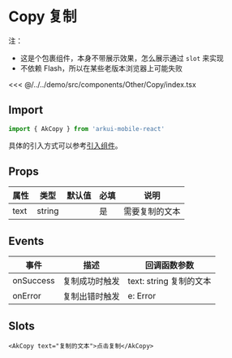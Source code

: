 # Copy 复制

注：

- 这是个包裹组件，本身不带展示效果，怎么展示通过 `slot` 来实现
- 不依赖 Flash，所以在某些老版本浏览器上可能失败

<CodeDemo name="Copy">

<<< @/../../demo/src/components/Other/Copy/index.tsx

</CodeDemo>

## Import

```js
import { AkCopy } from 'arkui-mobile-react'
```

具体的引入方式可以参考[引入组件](../guide/import.md)。

## Props

| 属性 | 类型   | 默认值 | 必填 | 说明           |
| ---- | ------ | ------ | ---- | -------------- |
| text | string |        | 是   | 需要复制的文本 |

## Events

| 事件      | 描述           | 回调函数参数            |
| --------- | -------------- | ----------------------- |
| onSuccess | 复制成功时触发 | text: string 复制的文本 |
| onError   | 复制出错时触发 | e: Error                |

## Slots

```tsx
<AkCopy text="复制的文本">点击复制</AkCopy>
```
